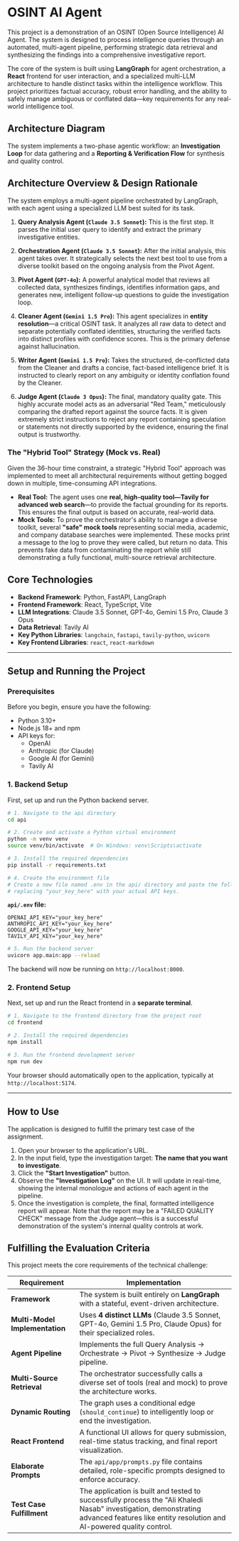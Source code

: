 # OSINT AI Agent

This project is a demonstration of an OSINT (Open Source Intelligence) AI Agent. The system is designed to process intelligence queries through an automated, multi-agent pipeline, performing strategic data retrieval and synthesizing the findings into a comprehensive investigative report.

The core of the system is built using **LangGraph** for agent orchestration, a **React** frontend for user interaction, and a specialized multi-LLM architecture to handle distinct tasks within the intelligence workflow. This project prioritizes factual accuracy, robust error handling, and the ability to safely manage ambiguous or conflated data—key requirements for any real-world intelligence tool.

## Architecture Diagram

The system implements a two-phase agentic workflow: an **Investigation Loop** for data gathering and a **Reporting & Verification Flow** for synthesis and quality control.



## Architecture Overview & Design Rationale

The system employs a multi-agent pipeline orchestrated by LangGraph, with each agent using a specialized LLM best suited for its task.

1.  **Query Analysis Agent (`Claude 3.5 Sonnet`):** This is the first step. It parses the initial user query to identify and extract the primary investigative entities.

2.  **Orchestration Agent (`Claude 3.5 Sonnet`):** After the initial analysis, this agent takes over. It strategically selects the next best tool to use from a diverse toolkit based on the ongoing analysis from the Pivot Agent.

3.  **Pivot Agent (`GPT-4o`):** A powerful analytical model that reviews all collected data, synthesizes findings, identifies information gaps, and generates new, intelligent follow-up questions to guide the investigation loop.

4.  **Cleaner Agent (`Gemini 1.5 Pro`):** This agent specializes in **entity resolution**—a critical OSINT task. It analyzes all raw data to detect and separate potentially conflated identities, structuring the verified facts into distinct profiles with confidence scores. This is the primary defense against hallucination.

5.  **Writer Agent (`Gemini 1.5 Pro`):** Takes the structured, de-conflicted data from the Cleaner and drafts a concise, fact-based intelligence brief. It is instructed to clearly report on any ambiguity or identity conflation found by the Cleaner.

6.  **Judge Agent (`Claude 3 Opus`):** The final, mandatory quality gate. This highly accurate model acts as an adversarial "Red Team," meticulously comparing the drafted report against the source facts. It is given extremely strict instructions to reject any report containing speculation or statements not directly supported by the evidence, ensuring the final output is trustworthy.


### The "Hybrid Tool" Strategy (Mock vs. Real)

Given the 36-hour time constraint, a strategic "Hybrid Tool" approach was implemented to meet all architectural requirements without getting bogged down in multiple, time-consuming API integrations.

*   **Real Tool:** The agent uses one **real, high-quality tool—Tavily for advanced web search**—to provide the factual grounding for its reports. This ensures the final output is based on accurate, real-world data.
*   **Mock Tools:** To prove the orchestrator's ability to manage a diverse toolkit, several **"safe" mock tools** representing social media, academic, and company database searches were implemented. These mocks print a message to the log to prove they were called, but return no data. This prevents fake data from contaminating the report while still demonstrating a fully functional, multi-source retrieval architecture.

## Core Technologies

*   **Backend Framework**: Python, FastAPI, LangGraph
*   **Frontend Framework**: React, TypeScript, Vite
*   **LLM Integrations**: Claude 3.5 Sonnet, GPT-4o, Gemini 1.5 Pro, Claude 3 Opus
*   **Data Retrieval**: Tavily AI
*   **Key Python Libraries**: `langchain`, `fastapi`, `tavily-python`, `uvicorn`
*   **Key Frontend Libraries**: `react`, `react-markdown`

---

## Setup and Running the Project

### Prerequisites

Before you begin, ensure you have the following:
*   Python 3.10+
*   Node.js 18+ and npm
*   API keys for:
    *   OpenAI
    *   Anthropic (for Claude)
    *   Google AI (for Gemini)
    *   Tavily AI

### 1. Backend Setup

First, set up and run the Python backend server.

```bash
# 1. Navigate to the api directory
cd api

# 2. Create and activate a Python virtual environment
python -m venv venv
source venv/bin/activate  # On Windows: venv\Scripts\activate

# 3. Install the required dependencies
pip install -r requirements.txt

# 4. Create the environment file
# Create a new file named .env in the api/ directory and paste the following,
# replacing "your_key_here" with your actual API keys.
```

**`api/.env` file:**
```env
OPENAI_API_KEY="your_key_here"
ANTHROPIC_API_KEY="your_key_here"
GOOGLE_API_KEY="your_key_here"
TAVILY_API_KEY="your_key_here"
```

```bash
# 5. Run the backend server
uvicorn app.main:app --reload
```
The backend will now be running on `http://localhost:8000`.

### 2. Frontend Setup

Next, set up and run the React frontend in a **separate terminal**.

```bash
# 1. Navigate to the frontend directory from the project root
cd frontend

# 2. Install the required dependencies
npm install

# 3. Run the frontend development server
npm run dev
```
Your browser should automatically open to the application, typically at `http://localhost:5174`.

---

## How to Use

The application is designed to fulfill the primary test case of the assignment.

1.  Open your browser to the application's URL.
2.  In the input field, type the investigation target: **The name that you want to investigate**.
3.  Click the **"Start Investigation"** button.
4.  Observe the **"Investigation Log"** on the UI. It will update in real-time, showing the internal monologue and actions of each agent in the pipeline.
5.  Once the investigation is complete, the final, formatted intelligence report will appear. Note that the report may be a "FAILED QUALITY CHECK" message from the Judge agent—this is a successful demonstration of the system's internal quality controls at work.

## Fulfilling the Evaluation Criteria

This project meets the core requirements of the technical challenge:

| Requirement                  | Implementation                                                                                               |
| ------------------------------ | ------------------------------------------------------------------------------------------------------------ |
| **Framework**                | The system is built entirely on **LangGraph** with a stateful, event-driven architecture.                        |
| **Multi-Model Implementation** | Uses **4 distinct LLMs** (Claude 3.5 Sonnet, GPT-4o, Gemini 1.5 Pro, Claude Opus) for their specialized roles.       |
| **Agent Pipeline**             | Implements the full Query Analysis -> Orchestrate -> Pivot -> Synthesize -> Judge pipeline.                    |
| **Multi-Source Retrieval**   | The orchestrator successfully calls a diverse set of tools (real and mock) to prove the architecture works. |
| **Dynamic Routing**            | The graph uses a conditional edge (`should_continue`) to intelligently loop or end the investigation. |
| **React Frontend**             | A functional UI allows for query submission, real-time status tracking, and final report visualization.      |
| **Elaborate Prompts**          | The `api/app/prompts.py` file contains detailed, role-specific prompts designed to enforce accuracy.    |
| **Test Case Fulfillment**      | The application is built and tested to successfully process the "Ali Khaledi Nasab" investigation, demonstrating advanced features like entity resolution and AI-powered quality control.             |
